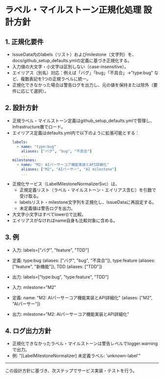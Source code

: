 # ラベル・マイルストーン正規化処理 設計方針

## 1. 正規化要件
- IssueData内のlabels（リスト）およびmilestone（文字列）を、docs/github_setup_defaults.ymlの定義に基づき正規化する。
- 入力値の大文字・小文字は区別しない（case-insensitive）。
- エイリアス（別名）対応：例えば「バグ」「bug」「不具合」→"type:bug" など、複数表記を1つの正規ラベルに統一。
- 正規化できなかった場合は警告ログを出力し、元の値を保持または除外（要件に応じて選択）。

## 2. 設計方針
- 正規ラベル・マイルストーン定義はgithub_setup_defaults.ymlで管理し、Infrastructure層でロード。
- エイリアス定義はdefaults.yml内で以下のように拡張可能とする：
  ```yaml
  labels:
    - name: "type:bug"
      aliases: ["バグ", "bug", "不具合"]
      ...
  milestones:
    - name: "M2: AIパーサーコア機能実装とAPI詳細化"
      aliases: ["M2", "AIパーサー", "AI milestone"]
      ...
  ```
- 正規化サービス（LabelMilestoneNormalizerSvc）は、
  - 正規定義リスト（ラベル・マイルストーン・エイリアス含む）を引数で受け取る。
  - labelsリスト・milestone文字列を正規化し、IssueDataに再設定する。
  - 未定義値は警告ログを出力。
- 大文字小文字はすべてlower()で比較。
- エイリアスがなければname自身も比較対象に含める。

## 3. 例
- 入力: labels=["バグ", "feature", "TDD"]
- 定義: type:bug (aliases: ["バグ", "bug", "不具合"]), type:feature (aliases: ["feature", "新機能"]), TDD (aliases: ["TDD"])
- 出力: labels=["type:bug", "type:feature", "TDD"]

- 入力: milestone="M2"
- 定義: name: "M2: AIパーサーコア機能実装とAPI詳細化" (aliases: ["M2", "AIパーサー"])
- 出力: milestone="M2: AIパーサーコア機能実装とAPI詳細化"

## 4. ログ出力方針
- 正規化できなかったラベル・マイルストーンは警告レベルでlogger.warningで出力。
- 例: "[LabelMilestoneNormalizer] 未定義ラベル: 'unknown-label'"

---
この設計方針に基づき、次ステップでサービス実装・テストを行う。
